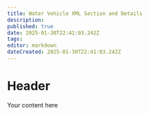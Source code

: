 ```yaml
---
title: Water Vehicle XML Section and Details
description: 
published: true
date: 2025-01-30T22:41:03.242Z
tags: 
editor: markdown
dateCreated: 2025-01-30T22:41:03.242Z
---
```


# Header
Your content here